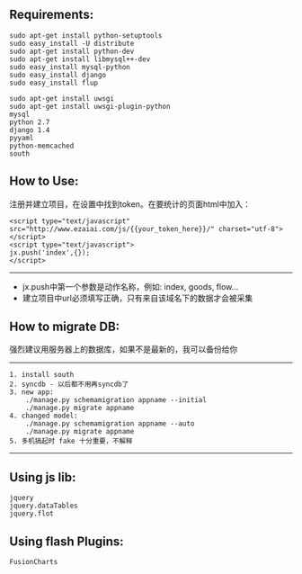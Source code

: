 Requirements:
------------
    sudo apt-get install python-setuptools
    sudo easy_install -U distribute
    sudo apt-get install python-dev
    sudo apt-get install libmysql++-dev
    sudo easy_install mysql-python
    sudo easy_install django
    sudo easy_install flup

    sudo apt-get install uwsgi
    sudo apt-get install uwsgi-plugin-python
    mysql
    python 2.7
    django 1.4
    pyyaml
    python-memcached
    south

How to Use:
------------
注册并建立项目，在设置中找到token。在要统计的页面html中加入：

    <script type="text/javascript" src="http://www.ezaiai.com/js/{{your_token_here}}/" charset="utf-8"></script>
    <script type="text/javascript">
    jx.push('index',{});
    </script>

---
* jx.push中第一个参数是动作名称，例如: index, goods, flow...
* 建立项目中url必须填写正确，只有来自该域名下的数据才会被采集


How to migrate DB:
------------
强烈建议用服务器上的数据库，如果不是最新的，我可以备份给你

---

    1. install south
    2. syncdb - 以后都不用再syncdb了
    3. new app:
        ./manage.py schemamigration appname --initial
        ./manage.py migrate appname
    4. changed model:
        ./manage.py schemamigration appname --auto
        ./manage.py migrate appname
    5. 多机搞起时 fake 十分重要，不解释

---


Using js lib:
------------
    jquery
    jquery.dataTables
    jquery.flot


Using flash Plugins:
------------
    FusionCharts


